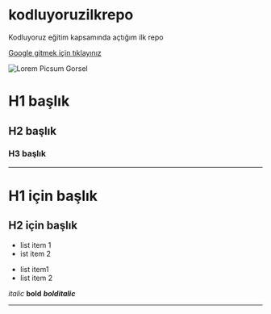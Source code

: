 # kodluyoruzilkrepo
Kodluyoruz eğitim kapsamında açtığım ilk repo

[Google gitmek için tıklayınız](https://google.com)

![Lorem Picsum Gorsel](https://picsum.photos/200/300)
# H1 başlık
## H2 başlık
### H3 başlık
-------------
H1 için başlık
=
H2 için başlık
-   
- list item 1
- ist item 2
* list item1
* list item 2

*italic* **bold** ***bolditalic***
***
